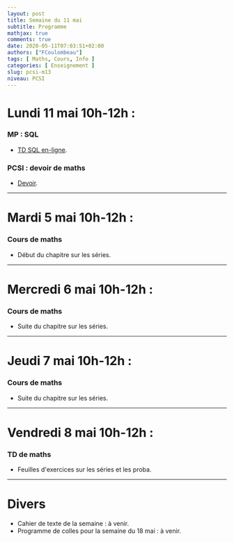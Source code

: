 ```yaml
---
layout: post
title: Semaine du 11 mai
subtitle: Programme
mathjax: true
comments: true
date: 2020-05-11T07:03:51+02:00
authors: ["FCoulombeau"]
tags: [ Maths, Cours, Info ]
categories: [ Enseignement ]
slug: pcsi-m13
niveau: PCSI
---
```


# Lundi 11 mai 10h-12h :
### MP : SQL

- [TD SQL en-ligne](https://fcoulombeau.github.io/cours/MP-SQL.pdf).

### PCSI : devoir de maths

- [Devoir](https://fcoulombeau.github.io/cours/PCSI-Devoir-11052020.pdf).
  
---

# Mardi 5 mai 10h-12h :
### Cours de maths
- Début du chapitre sur les séries.

---

# Mercredi 6 mai 10h-12h : 
### Cours de maths

- Suite du chapitre sur les séries.

---

# Jeudi 7 mai 10h-12h : 
### Cours de maths

- Suite du chapitre sur les séries.

---

# Vendredi 8 mai 10h-12h : 
### TD de maths

- Feuilles d'exercices sur les séries et les proba.

---

# Divers

- Cahier de texte de la semaine : à venir.
- Programme de colles pour la semaine du 18 mai : à venir.